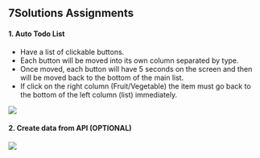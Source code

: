 <h2>7Solutions Assignments</h2>

<h4>1. Auto Todo List</h4>
<ul>
  <li>Have a list of clickable buttons.</li>
  <li>Each button will be moved into its own column separated by type.</li>
  <li>Once moved, each button will have 5 seconds on the screen and then will be moved back to the bottom of the main list.</li>
  <li>If click on the right column (Fruit/Vegetable) the item must go back to the bottom of the left column (list) immediately.</li>
</ul>

  <img src="https://github.com/Fiw0202/Assignments/assets/114389537/d760d9b9-3907-419a-811e-bdd61df7b713">



<h4>2. Create data from API (OPTIONAL)</h4>

<img src="https://github.com/Fiw0202/Assignments/assets/114389537/bb89e4c6-f4bc-45e8-900f-d707463cd178">


 
 
